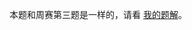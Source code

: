 本题和周赛第三题是一样的，请看 [我的题解](https://leetcode.cn/problems/fruits-into-baskets-iii/solutions/3603049/xian-duan-shu-er-fen-pythonjavacgo-by-en-ssqf/)。
